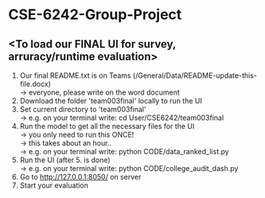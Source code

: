 # CSE-6242-Group-Project
## <To load our FINAL UI for survey, arruracy/runtime evaluation>

1. Our final README.txt is on Teams (/General/Data/README-update-this-file.docx)\
  -> everyone, please write on the word document
3. Download the folder 'team003final' locally to run the UI
4. Set current directory to 'team003final'\
  -> e.g. on your terminal write: cd User/CSE6242/team003final
5. Run the model to get all the necessary files for the UI\
  -> you only need to run this ONCE!\
  -> this takes about an hour..\
  -> e.g. on your terminal write: python CODE/data_ranked_list.py
6. Run the UI (after 5. is done)\
  -> e.g. on your terminal write: python CODE/college_audit_dash.py
7. Go to http://127.0.0.1:8050/ on server 
8. Start your evaluation

